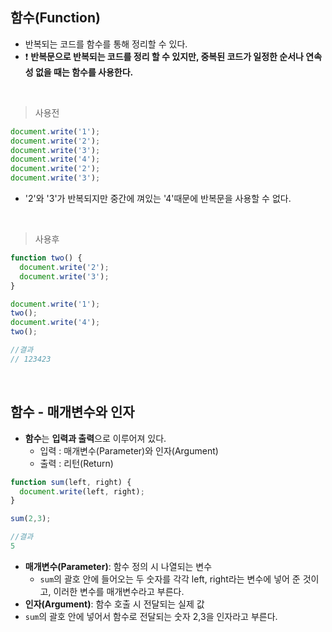 ## 함수(Function)
- 반복되는 코드를 함수를 통해 정리할 수 있다.
- ❗ **반복문으로 반복되는 코드를 정리 할 수 있지만, 중복된 코드가 일정한 순서나 연속성 없을 때는 함수를 사용한다.**

<br>

> 사용전
```javascript
document.write('1');
document.write('2');
document.write('3');
document.write('4');
document.write('2');
document.write('3');

```
- '2'와 '3'가 반복되지만 중간에 껴있는 '4'때문에 반복문을 사용할 수 없다.

<br>

> 사용후
```javascript
function two() {
  document.write('2');
  document.write('3');
}

document.write('1');
two();
document.write('4');
two();

//결과
// 123423

```

<br>

## 함수 - 매개변수와 인자
- **함수**는 **입력과 출력**으로 이루어져 있다.
  - 입력 : 매개변수(Parameter)와 인자(Argument) 
  - 출력 : 리턴(Return)


```javascript
function sum(left, right) {
  document.write(left, right);
}

sum(2,3);

//결과
5
```

- **매개변수(Parameter)**: 함수 정의 시 나열되는 변수
  - ```sum```의 괄호 안에 들어오는 두 숫자를 각각 left, right라는 변수에 넣어 준 것이고, 이러한 변수를 매개변수라고 부른다.
- **인자(Argument)**: 함수 호출 시 전달되는 실제 값
 - ```sum```의 괄호 안에 넣어서 함수로 전달되는 숫자 2,3을 인자라고 부른다. 



